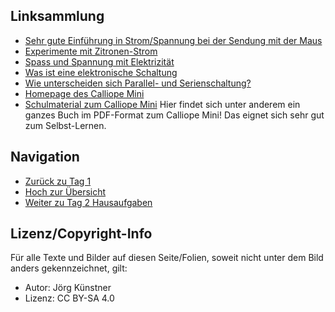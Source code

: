 

## Linksammlung  

* [Sehr gute Einführung in Strom/Spannung bei der Sendung mit der Maus](https://www.youtube.com/watch?v=Je22SgH8TCk)
* [Experimente mit Zitronen-Strom](https://www.simplyscience.ch/teens-experimente-feuer-strom/articles/strom-aus-der-zitrone.html?_locale=de) 
* [Spass und Spannung mit Elektrizität](https://www.simplyscience.ch/kids-experimente-feuer-strom/articles/spass-und-spannung-mit-elektrizitaet-24475.html)
* [Was ist eine elektronische Schaltung](https://www.simplyscience.ch/teens-wissen/articles/was-ist-eine-elektronische-schaltung.html)
* [Wie unterscheiden sich Parallel- und Serienschaltung?](https://www.simplyscience.ch/teens-wissen/articles/wie-unterscheiden-sich-parallel-und-serienschaltung.html)
* [Homepage des Calliope Mini](https://calliope.cc/)
* [Schulmaterial zum Calliope Mini](https://calliope.cc/schulen/schulmaterial) Hier findet sich unter anderem ein ganzes Buch im PDF-Format zum Calliope Mini! Das eignet sich sehr gut zum Selbst-Lernen.



## Navigation

* [Zurück zu Tag 1](../01_Tag1/index.html)
* [Hoch zur Übersicht](../index.html)
* [Weiter zu Tag 2 Hausaufgaben](../03_Tag2_Nachlese/index.html)

## Lizenz/Copyright-Info
Für alle Texte und Bilder auf diesen Seite/Folien, soweit nicht unter dem Bild anders gekennzeichnet,  gilt:

* Autor: Jörg Künstner
* Lizenz: CC BY-SA 4.0

